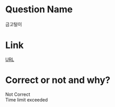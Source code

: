 # Question Name  
금고털이  

# Link
[URL](https://softeer.ai/practice/info.do?eventIdx=1&psProblemId=395)  

# Correct or not and why?  
Not Correct  
Time limit exceeded  
